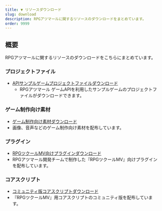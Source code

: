 ```yaml
---
title: ▼ リソースダウンロード
slug: download
description: RPGアツマールに関するリソースのダウンロードをまとめています。
order: 9999
---
```


## 概要

RPGアツマールに関するリソースのダウンロードをこちらにまとめています。


### プロジェクトファイル

- [APIサンプルゲームプロジェクトファイルダウンロード](/download/sample-projects)
  - RPGアツマール ゲームAPIを利用したサンプルゲームのプロジェクトファイルがダウンロードできます。

### ゲーム制作向け素材

- [ゲーム制作向け素材ダウンロード](/download/materials)
 - 画像、音声などのゲーム制作向け素材を配布しています。

### プラグイン

- [RPGツクールMV向けプラグインダウンロード](/download/plugins)
 - RPGアツマール開発チームで制作した『RPGツクールMV』向けプラグインを配布しています。

### コアスクリプト

- [コミュニティ版コアスクリプトダウンロード](/download/corescript)
 - 『RPGツクールMV』用コアスクリプトのコミュニティ版を配布しています。
